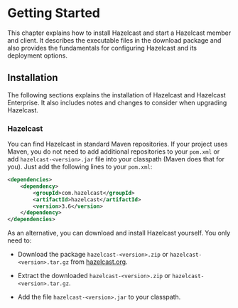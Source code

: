 # Getting Started

This chapter explains how to install Hazelcast and start a Hazelcast member and client. It describes the executable files in the download package and also provides the fundamentals for configuring Hazelcast and its deployment options.


## Installation

The following sections explains the installation of Hazelcast and Hazelcast Enterprise. It also includes notes and changes to consider when upgrading Hazelcast.


### Hazelcast

You can find Hazelcast in standard Maven repositories. If your project uses Maven, you do not need to add 
additional repositories to your `pom.xml` or add `hazelcast-<version>.jar` file into your 
classpath (Maven does that for you). Just add the following lines to your `pom.xml`:

```xml
<dependencies>
	<dependency>
		<groupId>com.hazelcast</groupId>
		<artifactId>hazelcast</artifactId>
		<version>3.6</version>
	</dependency>
</dependencies>
```
As an alternative, you can download and install Hazelcast yourself. You only need to:

-   Download the package `hazelcast-<version>.zip` or `hazelcast-<version>.tar.gz` from <a href="http://hazelcast.org/download/" target="_blank">hazelcast.org</a>.

-   Extract the downloaded `hazelcast-<version>.zip` or `hazelcast-<version>.tar.gz`.

-   Add the file `hazelcast-<version>.jar` to your classpath.

